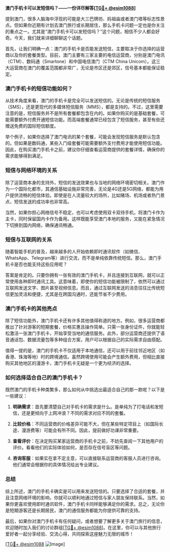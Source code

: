 **澳门手机卡可以发短信吗？——一份详尽解答[[TG💪+ @esim1088](https://t.me/s/esim1088)]**

提到澳门，很多人脑海中浮现的可能是大三巴牌坊、妈祖庙或者澳门塔等标志性景点。但如果你近期有计划去澳门旅行或长期居住，那么手机卡问题一定也是你关注的重点之一。尤其是“澳门手机卡可以发短信吗？”这个问题，相信不少人都会好奇。今天，我们就来详细聊聊这个话题。

首先，让我们明确一点：澳门的手机卡是否能发送短信，主要取决于你选择的运营商以及你的套餐类型。目前，澳门主要有三家主要的电信运营商，分别是澳门电讯（CTM）、数码通（Smartone）和中国电信澳门（CTM China Unicom）。这三大运营商在澳门的覆盖范围都非常广，无论是市区还是郊区，信号基本都能保证稳定。

### **澳门手机卡的短信功能如何？**

从技术角度来看，澳门的手机卡是完全可以发送短信的。无论是传统的短信服务（SMS），还是更现代的多媒体短信服务（MMS），都是支持的。不过，这里需要注意的是，短信服务并不是所有套餐都包含在内的。如果你购买的是基础套餐，可能需要额外付费开通短信功能。而高端套餐通常已经包含了短信服务，甚至有些还赠送免费的国际短信额度。

举个例子，如果你选择了澳门电讯的某个套餐，可能会发现短信服务是默认包含的。但如果是数码通，某些入门级套餐可能需要额外支付费用才能使用短信功能。因此，在购买澳门手机卡之前，建议你仔细查看运营商提供的套餐详情，确保你的需求能够得到满足。

### **短信与网络环境的关系**

除了运营商本身的支持外，短信的发送效果也与当地的网络环境密切相关。澳门作为一个国际化都市，其通信基础设施非常完善，无论是4G还是5G网络，都能为用户提供流畅的短信体验。即使是在人流量较大的场所，比如赌场、机场或者热门景点，短信发送的成功率也非常高。

当然，如果你担心网络信号不稳定，也可以考虑使用双卡双待手机，将澳门卡作为主卡，同时保留国内卡作为备用。这样既能享受澳门本地的服务，又能在紧急情况下切换到国内网络，确保通讯畅通。

### **短信与互联网的关系**

随着智能手机的普及，越来越多的人开始依赖即时通讯软件（如微信、WhatsApp、Telegram等）进行交流，而不是单纯依靠传统短信。那么，澳门手机卡是否也能支持这些应用呢？

答案是肯定的。只要你拥有一张有效的澳门手机卡，并且连接到互联网，就可以正常使用各种即时通讯工具。这意味着，即使你的短信功能被限制了，依然可以通过互联网发送文字、图片甚至视频信息。而且，通过互联网发送的消息往往比传统短信更加灵活和便捷，尤其是在跨国沟通时，还能节省不少费用。

### **澳门手机卡的其他亮点**

除了短信功能外，澳门手机卡还有许多其他值得称道的地方。例如，很多运营商都推出了针对游客的短期套餐，价格实惠且操作简单。只需一张身份证件，你就能轻松激活一张澳门手机卡，开始享受当地的通信服务。此外，部分运营商还提供了语音通话包、数据流量包等多种组合方案，用户可以根据自己的实际需求自由搭配。

值得一提的是，澳门的手机卡不仅适用于本地通信，还可以用于前往邻近地区（如香港、珠海等地）时的跨境通信。虽然跨境使用可能会产生额外费用，但相比直接购买其他地区的漫游卡，澳门手机卡无疑是一个更为经济的选择。

### **如何选择适合自己的澳门手机卡？**

既然澳门的手机卡种类繁多，那么如何从中挑选出最适合自己的那一款呢？以下是一些建议：

1. **明确需求**：首先要清楚自己对手机卡的需求是什么。是单纯为了打电话和发短信，还是更倾向于上网冲浪？不同的需求对应不同的套餐。
   
2. **比较价格**：不同运营商的价格差异可能不大，但在某些特定项目上（如国际长途、漫游费等）可能会有所不同。因此，提前做好功课非常重要。

3. **查看评价**：在决定购买某家运营商的手机卡之前，不妨先查阅一下其他用户的评价。看看他们的实际体验如何，是否存在信号盲区等问题。

4. **咨询客服**：如果实在拿不定主意，可以直接联系运营商的客服人员进行咨询。他们通常会根据你的具体情况给出专业建议。

### **总结**

综上所述，澳门的手机卡确实是可以用来发送短信的。只要选择了合适的套餐，并且注意网络环境的影响，你就可以顺利地通过短信与家人朋友保持联系。当然，如果你更喜欢使用即时通讯软件，澳门手机卡同样能够满足你的需求。总之，无论你是短期游客还是长期居民，澳门的通信服务都能为你提供可靠的支持。

最后，如果你对澳门手机卡有任何疑问，或者想要了解更多关于澳门旅行的信息，欢迎随时加入我们的讨论群组[[TG💪+ @esim1088](https://t.me/s/esim1088)]。在这里，你可以与其他旅行爱好者一起分享经验、交流心得，共同探索这座魅力无限的城市！

[[TG💪+ @esim1088](https://t.me/s/esim1088) ![Image](https://i.postimg.cc/4NQfJmqS/Snipaste-2025-05-13-00-14-12.png)]